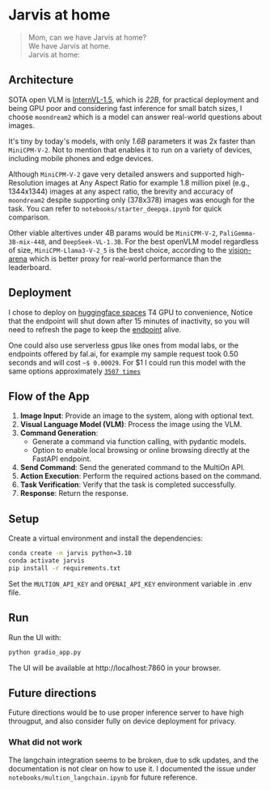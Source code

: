 # Jarvis at home 

> Mom, can we have Jarvis at home?  
> We have Jarvis at home.  
> Jarvis at home:

## Architecture

SOTA open VLM is [InternVL-1.5](https://huggingface.co/spaces/opencompass/open_vlm_leaderboard), which is *22B*, for practical deployment and being GPU poor and considering fast inference for small batch sizes, I choose `moondream2` which is a model can answer real-world questions about images. 

It's tiny by today's models, with only *1.6B* parameters it was 2x faster than `MiniCPM-V-2`. Not to mention that enables it to run on a variety of devices, including mobile phones and edge devices.

Although `MiniCPM-V-2` gave very detailed answers and supported high-Resolution images at Any Aspect Ratio for example 1.8 million pixel (e.g., 1344x1344) images at any aspect ratio, the brevity and accuracy of `moondream2` despite supporting only (378x378) images was enough for the task. You can refer to `notebooks/starter_deepqa.ipynb` for quick comparison.

Other viable altertives under 4B params would be `MiniCPM-V-2`, `PaliGemma-3B-mix-448`, and `DeepSeek-VL-1.3B`. 
For the best openVLM model regardless of size, `MiniCPM-Llama3-V-2_5` is the best choice, according to the [vision-arena](https://huggingface.co/spaces/WildVision/vision-arena) which is better proxy for real-world performance than the leaderboard.

## Deployment

I chose to deploy on [huggingface spaces](https://huggingface.co/spaces/muhtasham/agent) T4 GPU to convenience, 
Notice that the endpoint will shut down after 15 minutes of inactivity, so you will need to refresh the page to keep the [endpoint](https://huggingface.co/spaces/muhtasham/agent) alive.

One could also use serverless gpus like ones from modal labs, or the endpoints offered by fal.ai, for example my sample request took 0.50 seconds and will cost `~$ 0.00029`. For $1 I could run this model with the same options approximately [`3507 times`](https://fal.ai/models/fal-ai/moondream/batched/playground)

## Flow of the App

1. **Image Input**: Provide an image to the system, along with optional text.
2. **Visual Language Model (VLM)**: Process the image using the VLM.
3. **Command Generation**: 
   - Generate a command via function calling, with pydantic models. 
   - Option to enable local browsing or online browsing directly at the FastAPI endpoint.
4. **Send Command**: Send the generated command to the MultiOn API.
5. **Action Execution**: Perform the required actions based on the command.
6. **Task Verification**: Verify that the task is completed successfully.
7. **Response**: Return the response.

## Setup

Create a virtual environment and install the dependencies:

```bash
conda create -n jarvis python=3.10
conda activate jarvis
pip install -r requirements.txt
```

Set the `MULTION_API_KEY` and `OPENAI_API_KEY` environment variable in .env file.

## Run

Run the UI with:

```bash
python gradio_app.py
```

The UI will be available at http://localhost:7860 in your browser.

## Future directions

Future directions would be to use proper inference server to have high througput, and also consider fully on device deployment for privacy.

### What did not work
The langchain integration seems to be broken, due to sdk updates, and the documentation is not clear on how to use it. I documented the issue under `notebooks/multion_langchain.ipynb` for future reference.